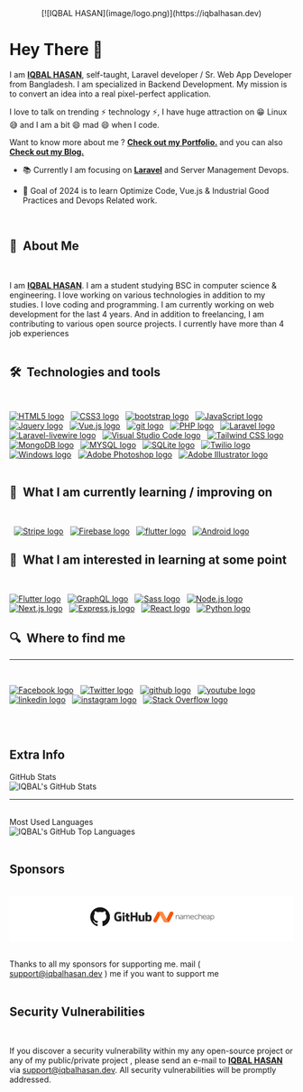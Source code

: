 <div style="text-align:center;">
  [![IQBAL HASAN](image/logo.png)](https://iqbalhasan.dev)
</div>


# Hey There 👋

I am [**IQBAL HASAN**](https://iqbalhasan.dev), self-taught,
Laravel developer / Sr. Web App Developer from Bangladesh. I am specialized in Backend Development. My mission is to convert an idea into a real pixel-perfect application.

I love to talk on trending ⚡ technology ⚡, I have huge attraction on 😁 Linux 😅 and I am a bit 😄 mad 😄 when I code.

Want to know more about me ? [**Check out my Portfolio.**](https://iqbalhasan.dev) and you can also [**Check out my Blog.**](https://iqbalhasan.com)

- 📚 Currently I am focusing on [**Laravel**](https://laravel.com) and Server Management Devops.

- 🎯 Goal of 2024 is to learn Optimize Code, Vue.js & Industrial Good Practices and Devops Related work.

<br/>

## 🤔  About Me

<br>

I am [**IQBAL HASAN**](https://iqbalhasan.dev). I am a student studying BSC in computer science & engineering. I love working on various technologies in addition to my studies. I love coding and programming. I am currently working on web development for the last 4 years. And in addition to freelancing, I am contributing to various open source projects. I currently have more than 4 job experiences
<br/>
<br/>

## 🛠  Technologies and tools

<br>
<a name="learning-now"></a>

[<img src="https://img.shields.io/badge/HTML5-282C34?logo=html5&logoColor=E34F26" alt="HTML5 logo" title="HTML5" height="25" />][tech_tools_anchor]
&nbsp;
[<img src="https://img.shields.io/badge/CSS3-282C34?logo=css3&logoColor=1572B6" alt="CSS3 logo" title="CSS3" height="25" />][tech_tools_anchor]
&nbsp;
[<img src="https://img.shields.io/badge/Botstrap-282C34?logo=bootstrap&logoColor=6F0FF4" alt="bootstrap logo" title="Bootstrap" height="25" />][tech_tools_anchor]
&nbsp;
[<img src="https://img.shields.io/badge/JavaScript-282C34?logo=javascript&logoColor=F7DF1E" alt="JavaScript logo" title="JavaScript" height="25" />][tech_tools_anchor]
&nbsp;
[<img src="https://img.shields.io/badge/Jquery-282C34?logo=jquery&logoColor=11548A" alt="Jquery logo" title="Jquery" height="25" />][tech_tools_anchor]
&nbsp;
[<img src="https://img.shields.io/badge/Vue.js-282C34?logo=vue.js&logoColor=61DAFB" alt="Vue.js logo" title="Vue.js" height="25" />][tech_tools_anchor]
&nbsp;
[<img src="https://img.shields.io/badge/git-282C34?logo=git&logoColor=F05032" alt="git logo" title="git" height="25" />][tech_tools_anchor]
&nbsp;
[<img src="https://img.shields.io/badge/PHP-282C34?logo=php&logoColor=5F649F" alt="PHP logo" title="PHP" height="25" />][tech_tools_anchor]
&nbsp;
[<img src="https://img.shields.io/badge/Laravel-282C34?logo=laravel&logoColor=C43129" alt="Laravel logo" title="Laravel" height="25" />][tech_tools_anchor]
&nbsp;
[<img src="https://img.shields.io/badge/Laravel-livewire-282C34?logo=laravel-livewire&logoColor=764ABC" alt="Laravel-livewire logo" title="Laravel-livewire" height="25" />][tech_tools_anchor]
&nbsp;
[<img src="https://img.shields.io/badge/VS Code-282C34?logo=visual-studio-code&logoColor=007ACC" alt="Visual Studio Code logo" title="Visual Studio Code" height="25" />][tech_tools_anchor]
&nbsp;
[<img src="https://img.shields.io/badge/Tailwind%20CSS-282C34?logo=tailwind-css&logoColor=38B2AC" alt="Tailwind CSS logo" title="Tailwind CSS" height="25" />][tech_tools_anchor]
&nbsp;
[<img src="https://img.shields.io/badge/MongoDB-282C34?logo=mongodb&logoColor=47A248" alt="MongoDB logo" title="MongoDB" height="25" />][tech_tools_anchor]
&nbsp;
[<img src="https://img.shields.io/badge/MYSQL-282C34?logo=mysql&logoColor=FFBA66" alt="MYSQL logo" title="MYSQL" height="25" />][tech_tools_anchor]
&nbsp;
[<img src="https://img.shields.io/badge/SQLite-282C34?logo=sqlite&logoColor=1887CD" alt="SQLite logo" title="SQLite" height="25" />][tech_tools_anchor]
&nbsp;
[<img src="https://img.shields.io/badge/Twilio-282C34?logo=twilio&logoColor=E52C42" alt="Twilio logo" title="Twilio" height="25" />][tech_tools_anchor]
&nbsp;
[<img src="https://img.shields.io/badge/Windows-282C34?logo=windows&logoColor=046FC9" alt="Windows logo" title="Windows" height="25" />][tech_tools_anchor]
&nbsp;
[<img src="https://img.shields.io/badge/Adobe Photoshop-282C34?logo=adobe-photoshop&logoColor=37AAFF" alt="Adobe Photoshop logo" title="Adobe Photoshop" height="25" />][tech_tools_anchor]
&nbsp;
[<img src="https://img.shields.io/badge/Adobe Illustrator-282C34?logo=adobe-illustrator&logoColor=#FC9803" alt="Adobe Illustrator logo" title="Adobe Illustrator" height="25" />][tech_tools_anchor]
&nbsp;
<br/>
<br/>
<a name="learning-next"></a>

## 📖  What I am currently learning / improving on

<br>

&nbsp;
[<img src="https://img.shields.io/badge/Stripe-282C34?logo=Stripe&logoColor=564FD0" alt="Stripe logo" title="Stripe" height="25" />][learning_now_anchor]
&nbsp;
[<img src="https://img.shields.io/badge/Firebase-282C34?logo=firebase&logoColor=FFCA28" alt="Firebase logo" title="Firebase" height="25" />][learning_now_anchor]
&nbsp;
[<img src="https://img.shields.io/badge/Flutter-282C34?logo=flutter&logoColor=02569B" alt="flutter logo" title="flutter" height="25" />][learning_next_anchor]
&nbsp;
[<img src="https://img.shields.io/badge/Android-282C34?logo=Android&logoColor=3BD982" alt="Android logo" title="Android" height="25" />][learning_next_anchor]
&nbsp;

## 👾  What I am interested in learning at some point

<br>

[<img src="https://img.shields.io/badge/Flutter-282C34?logo=flutter&logoColor=02569B" alt="Flutter logo" title="Flutter" height="25" />][learning_next_anchor]
&nbsp;
[<img src="https://img.shields.io/badge/GraphQL-282C34?logo=graphql&logoColor=E10098" alt="GraphQL logo" title="GraphQL" height="25" />][learning_next_anchor]
&nbsp;
[<img src="https://img.shields.io/badge/Sass-282C34?logo=sass&logoColor=CC6699" alt="Sass logo" title="Sass" height="25" />][learning_next_anchor]
&nbsp;
[<img src="https://img.shields.io/badge/Node.js-282C34?logo=node.js&logoColor=339933" alt="Node.js logo" title="Node.js" height="25" />][learning_next_anchor]
&nbsp;
[<img src="https://img.shields.io/badge/Next.js-282C34?logo=next.js&logoColor=FFFFFF" alt="Next.js logo" title="Next.js" height="25" />][learning_next_anchor]
&nbsp;
[<img src="https://img.shields.io/badge/Express-282C34?logo=express&logoColor=FFFFFF" alt="Express.js logo" title="Express.js" height="25" />][learning_next_anchor]
&nbsp;
[<img src="https://img.shields.io/badge/React-282C34?logo=React&logoColor=64DEFB" alt="React logo" title="React" height="25" />][learning_next_anchor]
&nbsp;
[<img src="https://img.shields.io/badge/Python-282C34?logo=python&logoColor=3A789D" alt="Python logo" title="Python" height="25" />][learning_next_anchor]
&nbsp;

## 🔍  Where to find me

<hr/>
<br>

[<img src="https://img.shields.io/badge/@iqbalhasan.dev-282C34?logo=facebook" alt="Facebook logo" title="Facebook" height="25" />](https://facebook.com/iqbalhasan.dev)
&nbsp;
[<img src="https://img.shields.io/badge/@iqbalhasandev-282C34?logo=Twitter" alt="Twitter logo" title="Twitter" height="25" />](https://twitter.com/iqbalhasandev)
&nbsp;
[<img src="https://img.shields.io/badge/@iqbalhasandev-282C34?logo=github" alt="github logo" title="Github" height="25" />](https://github.com/iqbalhasandev)
&nbsp;
[<img src="https://img.shields.io/badge/@iqbalhasandev-282C34?logo=youtube&logoColor=FA0000" alt="youtube logo" title="Youtube" height="25" />](https://www.youtube.com/channel/UC_cRoDLSVHe2nvJb6pjyF6A)
&nbsp;
[<img src="https://img.shields.io/badge/@iqbalhasandev-282C34?logo=linkedin" alt="linkedin logo" title="Linkedin" height="25" />](https://twitter.com/iqbalhasandev)
&nbsp;
[<img src="https://img.shields.io/badge/@iqbalhasan.dev-282C34?logo=instagram" alt="instagram logo" title="Instagram" height="25" />](https://www.instagram.com/iqbalhasan.dev)
&nbsp;
[<img src="https://img.shields.io/badge/Stack%20Overflow-282C34?logo=stackoverflow&logoColor=FE7A16" alt="Stack Overflow logo" title="Stack Overflow" height="25" />](https://meta.stackexchange.com/users/1302563/iqbal-hasan)
&nbsp;

[tech_tools_anchor]: #iqbalhasandev--
[learning_now_anchor]: #learning-now
[learning_next_anchor]: #learning-next

<br/>
<br/>

## Extra Info

  <summary>GitHub Stats</summary>

  <img  alt="IQBAL's GitHub Stats" src="https://github-readme-stats.vercel.app/api?username=iqbalhasandev&show_icons=true&hide_border=true" />

</br>
<hr/>
</br>
  <summary>Most Used Languages</summary>
<img  alt="IQBAL's GitHub Top Languages" src="https://github-readme-stats.vercel.app/api/top-langs/?username=iqbalhasandev" />
</br>
</br>

## Sponsors

<br>
<center><span style="background:white;display:block;padding:15px;text-align:center" >
 <a href="https://iqbalhasan.dev" traget="_blank" >
  <img title="" src="image/Sponsors.PNG" alt="Sponsors" style="background:white;">
 </a>
</span></center>
<br>

Thanks to all my sponsors for supporting me. mail ( [support@iqbalhasan.dev](mailto:support@iqbalhasan.dev) ) me if you want to support me
<br>
<br>

## Security Vulnerabilities

<br>

If you discover a security vulnerability within my any open-source project or any of my public/private project , please send an e-mail to [**IQBAL HASAN**](https://iqbalhasan.dev) via [support@iqbalhasan.dev](mailto:support@iqbalhasan.dev). All security vulnerabilities will be promptly addressed.
